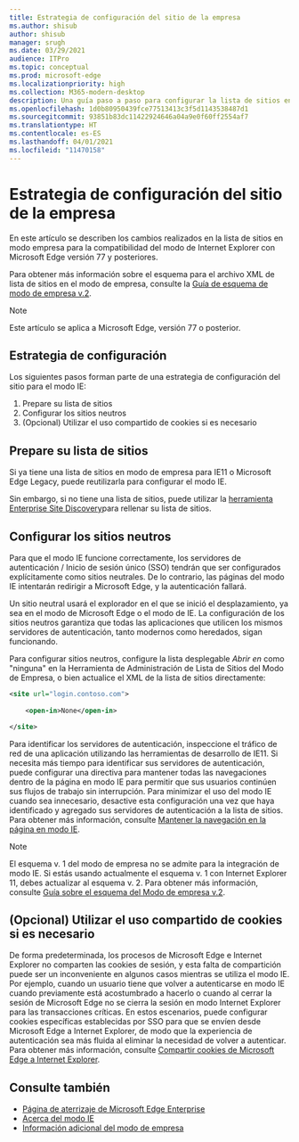 ```yaml
---
title: Estrategia de configuración del sitio de la empresa
ms.author: shisub
author: shisub
manager: srugh
ms.date: 03/29/2021
audience: ITPro
ms.topic: conceptual
ms.prod: microsoft-edge
ms.localizationpriority: high
ms.collection: M365-modern-desktop
description: Una guía paso a paso para configurar la lista de sitios en modo empresa para el modo de Internet Explorer..
ms.openlocfilehash: 1d0b80950439fce77513413c3f5d1143538487d1
ms.sourcegitcommit: 93851b83dc11422924646a04a9e0f60ff2554af7
ms.translationtype: HT
ms.contentlocale: es-ES
ms.lasthandoff: 04/01/2021
ms.locfileid: "11470158"
---
```

# <a name="enterprise-site-configuration-strategy"></a>Estrategia de configuración del sitio de la empresa

En este artículo se describen los cambios realizados en la lista de sitios en modo empresa para la compatibilidad del modo de Internet Explorer con Microsoft Edge versión 77 y posteriores.

Para obtener más información sobre el esquema para el archivo XML de lista de sitios en el modo de empresa, consulte la [Guía de esquema de modo de empresa v.2](/internet-explorer/ie11-deploy-guide/enterprise-mode-schema-version-2-guidance).

> [!NOTE]
> Este artículo se aplica a Microsoft Edge, versión 77 o posterior.
<!--
## Updated schema elements

The following table describes the \<open-in app\> element added to the v.2 of the Enterprise Mode schema:

| **Element** | **Description** |
| --- | --- |
| \<open-in app="**true**"\> | A child element that controls what browser is used for sites. This element is required for sites that need to **open in IE11**.|

**Example:**

``` xml
<site url="contoso.com">

  <open-in app="true">IE11</open-in>

</site>
```

The following table shows the possible values of the \<open-in\> element:

| **Value** | **Description** |
| --- | --- |
| **\<open-in\>IE11\</open-in\>** | Opens the site in IE mode or a full IE11 window. To enable IE mode, see [Configure IE mode policies](./edge-ie-mode-policies.md)|
| **\<open-in app="**true**"\>IE11\</open-in\>** | Opens the site in a full IE11 window |
| **\<open-in\>MSEdge\</open-in\>** | Opens the site in Microsoft Edge |
| **\<open-in\>None or not specified\</open-in\>** | Opens the site in the default browser or in the browser where the user navigated to the site. |
|**\<open-in\>Configurable\</open-in\>** | Allows the site to participate in IE mode engine determination. To learn more, see [Learn about Configurable sites in IE mode](edge-learnmore-configurable-sites-ie-mode.md).  |

>[!NOTE]
> The attribute app=**"true"** is only recognized when associated to _'open-in' IE11_. Adding it to the other 'open-in' elements won't change browser behavior.   -->

## <a name="configuration-strategy"></a>Estrategia de configuración

Los siguientes pasos forman parte de una estrategia de configuración del sitio para el modo IE:
1. Prepare su lista de sitios
2. Configurar los sitios neutros
3. (Opcional) Utilizar el uso compartido de cookies si es necesario

<!--
Step 1.  – if you don’t have one use Site Discovery Step-by-Step
Step 2 – Neutral sites + sticky mode
        Use more examples and explain sticky mode better
Step 3 – If that doesn’t cover your needs, then use Cookie sharing -->

## <a name="prepare-your-site-list"></a>Prepare su lista de sitios

Si ya tiene una lista de sitios en modo de empresa para IE11 o Microsoft Edge Legacy, puede reutilizarla para configurar el modo IE.

Sin embargo, si no tiene una lista de sitios, puede utilizar la [herramienta Enterprise Site Discovery](https://docs.microsoft.com/deployedge/edge-ie-mode-site-discovery)para rellenar su lista de sitios.

## <a name="configure-neutral-sites"></a>Configurar los sitios neutros

Para que el modo IE funcione correctamente, los servidores de autenticación / Inicio de sesión único (SSO) tendrán que ser configurados explícitamente como sitios neutrales. De lo contrario, las páginas del modo IE intentarán redirigir a Microsoft Edge, y la autenticación fallará.

Un sitio neutral usará el explorador en el que se inició el desplazamiento, ya sea en el modo de Microsoft Edge o el modo de IE. La configuración de los sitios neutros garantiza que todas las aplicaciones que utilicen los mismos servidores de autenticación, tanto modernos como heredados, sigan funcionando.

Para configurar sitios neutros, configure la lista desplegable *Abrir en* como "ninguna" en la Herramienta de Administración de Lista de Sitios del Modo de Empresa, o bien actualice el XML de la lista de sitios directamente:

``` xml
<site url="login.contoso.com">
   
    <open-in>None</open-in>

</site>
```

Para identificar los servidores de autenticación, inspeccione el tráfico de red de una aplicación utilizando las herramientas de desarrollo de IE11. Si necesita más tiempo para identificar sus servidores de autenticación, puede configurar una directiva para mantener todas las navegaciones dentro de la página en modo IE para permitir que sus usuarios continúen sus flujos de trabajo sin interrupción. Para minimizar el uso del modo IE cuando sea innecesario, desactive esta configuración una vez que haya identificado y agregado sus servidores de autenticación a la lista de sitios. Para obtener más información, consulte [Mantener la navegación en la página en modo IE](https://docs.microsoft.com/deployedge/edge-learnmore-inpage-nav).

>[!NOTE]
   >El esquema v. 1 del modo de empresa no se admite para la integración de modo IE. Si estás usando actualmente el esquema v. 1 con Internet Explorer 11, debes actualizar al esquema v. 2. Para obtener más información, consulte [Guía sobre el esquema del Modo de empresa v.2](/internet-explorer/ie11-deploy-guide/enterprise-mode-schema-version-2-guidance).

## <a name="optional-use-cookie-sharing-if-necessary"></a>(Opcional) Utilizar el uso compartido de cookies si es necesario

De forma predeterminada, los procesos de Microsoft Edge e Internet Explorer no comparten las cookies de sesión, y esta falta de compartición puede ser un inconveniente en algunos casos mientras se utiliza el modo IE. Por ejemplo, cuando un usuario tiene que volver a autenticarse en modo IE cuando previamente está acostumbrado a hacerlo o cuando al cerrar la sesión de Microsoft Edge no se cierra la sesión en modo Internet Explorer para las transacciones críticas. En estos escenarios, puede configurar cookies específicas establecidas por SSO para que se envíen desde Microsoft Edge a Internet Explorer, de modo que la experiencia de autenticación sea más fluida al eliminar la necesidad de volver a autenticar. Para obtener más información, consulte [Compartir cookies de Microsoft Edge a Internet Explorer](https://docs.microsoft.com/deployedge/edge-ie-mode-add-guidance-cookieshare).

## <a name="see-also"></a>Consulte también

- [Página de aterrizaje de Microsoft Edge Enterprise](https://aka.ms/EdgeEnterprise)
- [Acerca del modo IE](./edge-ie-mode.md)
- [Información adicional del modo de empresa](/internet-explorer/ie11-deploy-guide/enterprise-mode-overview-for-ie11)
